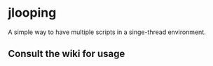 # jlooping
A simple way to have multiple scripts in a singe-thread environment.

## Consult the wiki for usage
